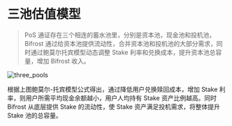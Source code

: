 # 三池估值模型

> PoS 通证存在三个相连的蓄水池里，分别是资本池，现金池和投机池，Bifrost 通过给资本池提供流动性，合并资本池和投机池的大部分需求，同时通过鲍莫尔托宾模型动态调整 Stake 利率和兑换成本，提升资本池总容量，增加 Bifrost 收入。

<img :src="$withBase('/zh/three_pools.png')" alt="three_pools">

根据上图鲍莫尔-托宾模型公式得出，通过降低用户兑换赎回成本，增加 Stake 利率，则用户所需平均现金余额越小，用户人均持有 Stake 资产比例越高。同时 Bifrost 从底层提供 Stake 的流动性，使 Stake 资产满足投机需求，将整体提升 Stake 池的总容量。

